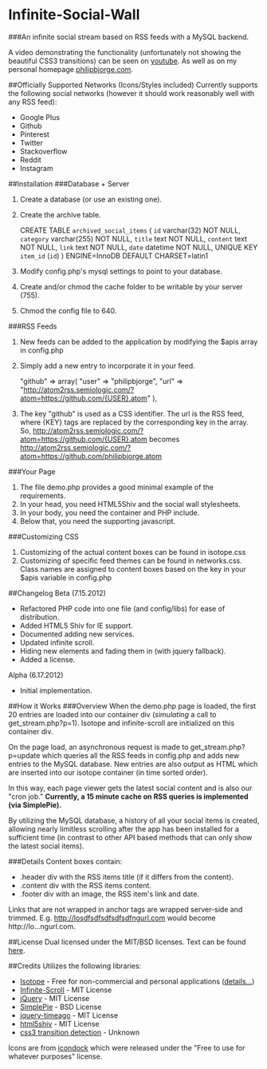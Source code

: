 Infinite-Social-Wall
====================
###An infinite social stream based on RSS feeds with a MySQL backend.

A video demonstrating the functionality (unfortunately not showing the beautiful CSS3 transitions) can be seen on [youtube][video]. As well as on my personal homepage [philipbjorge.com][mysite].

##Officially Supported Networks (Icons/Styles included)
Currently supports the following social networks (however it should work reasonably well with any RSS feed):

 * Google Plus
 * Github
 * Pinterest
 * Twitter
 * Stackoverflow
 * Reddit
 * Instagram

##Installation
###Database + Server
1. Create a database (or use an existing one).
2. Create the archive table.

    CREATE TABLE `archived_social_items` (
        `id` varchar(32) NOT NULL,
        `category` varchar(255) NOT NULL,
        `title` text NOT NULL,
        `content` text NOT NULL,
        `link` text NOT NULL,
        `date` datetime NOT NULL,
        UNIQUE KEY `item_id` (`id`)
    ) ENGINE=InnoDB DEFAULT CHARSET=latin1

3. Modify config.php's mysql settings to point to your database.
4. Create and/or chmod the cache folder to be writable by your server (755).
5. Chmod the config file to 640.

###RSS Feeds
1. New feeds can be added to the application by modifying the $apis array in config.php
2. Simply add a new entry to incorporate it in your feed.

    "github" => array(
        "user" => "philipbjorge",
        "url" => "http://atom2rss.semiologic.com/?atom=https://github.com/{USER}.atom"
    ),

3. The key "github" is used as a CSS identifier. The url is the RSS feed, where {KEY} tags are replaced by the corresponding key in the array. So, http://atom2rss.semiologic.com/?atom=https://github.com/{USER}.atom becomes http://atom2rss.semiologic.com/?atom=https://github.com/philipbjorge.atom

###Your Page
1. The file demo.php provides a good minimal example of the requirements.
2. In your head, you need HTML5Shiv and the social wall stylesheets.
    <!--[if IE]> <script src="http://html5shiv.googlecode.com/svn/trunk/html5.js"></script> <style type="text/css"> .clear { zoom: 1;display: block;} </style> <![endif]-->
    <link rel="stylesheet" type="text/css" href="css/isotope.css">
    <link rel="stylesheet" type="text/css" href="css/networks.css">
3. In your body, you need the container and PHP include.
    <div id="social-container" class="variable-sizes clearfix infinite-scrolling">
	    <?php require_once('get_stream.php'); ?>
    </div>
4. Below that, you need the supporting javascript.
    <script src="js/jquery-1.7.1.min.js"></script>
    <script src="js/jquery.isotope.min.js"></script>
    <script src="js/jquery.infinitescroll.min.js"></script>
    <script src="js/jquery.timeago.js" type="text/javascript"></script>
    <script src="js/jquery.infinitesocialwall.js" type="text/javascript"></script>

###Customizing CSS
1. Customizing of the actual content boxes can be found in isotope.css
2. Customizing of specific feed themes can be found in networks.css. Class names are assigned to content boxes based on the key in your $apis variable in config.php

##Changelog
Beta (7.15.2012)

* Refactored PHP code into one file (and config/libs) for ease of distribution.
* Added HTML5 Shiv for IE support.
* Documented adding new services.
* Updated infinite scroll.
* Hiding new elements and fading them in (with jquery fallback).
* Added a license.

Alpha (6.17.2012)

* Initial implementation.

##How it Works
###Overview
When the demo.php page is loaded, the first 20 entries are loaded into our container div (_simulating_ a call to get_stream.php?p=1). Isotope and infinite-scroll are initialized on this container div.

On the page load, an asynchronous request is made to get_stream.php?p=update which queries all the RSS feeds in config.php and adds new entries to the MySQL database. New entries are also output as HTML which are inserted into our isotope container (in time sorted order).

In this way, each page viewer gets the latest social content and is also our "cron job." **Currently, a 15 minute cache on RSS queries is implemented (via SimplePie).**

By utilizing the MySQL database, a history of all your social items is created, allowing nearly limitless scrolling after the app has been installed for a sufficient time (in contrast to other API based methods that can only show the latest social items).

###Details
Content boxes contain:

 * .header div with the RSS items title (if it differs from the content).
 * .content div with the RSS items content.
 * .footer div with an image, the RSS item's link and date.

Links that are not wrapped in anchor tags are wrapped server-side and trimmed. E.g. http://losdfsdfsdfsdfsdfngurl.com would become http://lo...ngurl.com.

##License
Dual licensed under the MIT/BSD licenses.
Text can be found [here][licenses].
	
##Credits
Utilizes the following libraries:

 * [Isotope][isotope] - Free for non-commercial and personal applications ([details...][isotope-license])
 * [Infinite-Scroll][infinite-scroll] - MIT License
 * [jQuery][jquery] - MIT License
 * [SimplePie][simplepie] - BSD License
 * [jquery-timeago][timeago] - MIT License
 * [html5shiv][shiv] - MIT License
 * [css3 transition detection][transition] - Unknown
 
Icons are from [icondock][icons] which were released under the "Free to use for whatever purposes" license.

[isotope]: https://github.com/desandro/isotope
[isotope-license]: http://isotope.metafizzy.co/docs/license.html
[infinite-scroll]: https://github.com/paulirish/infinite-scroll
[jquery]: https://github.com/jquery/jquery
[icons]: http://icondock.com/free/vector-social-media-icons
[simplepie]: https://github.com/simplepie/simplepie/
[timeago]: https://github.com/rmm5t/jquery-timeago
[video]: http://www.youtube.com/watch?v=NTuPJP86ouk
[licenses]: http://modernizr.com/license/
[mysite]: http://www.philipbjorge.com
[shiv]: http://code.google.com/p/html5shiv/
[transition]: http://heydanno.com/blog/2010/02/08/detecting-css-transitions-support-using-javascript/